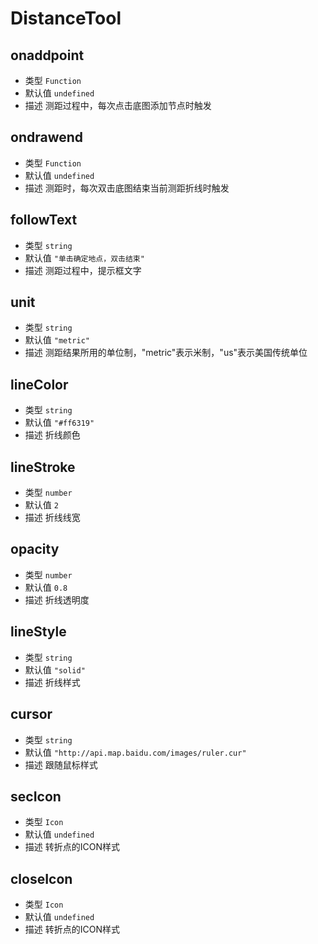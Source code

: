 # DistanceTool

## onaddpoint
* 类型 `Function`
* 默认值 `undefined`
* 描述 测距过程中，每次点击底图添加节点时触发

## ondrawend
* 类型 `Function`
* 默认值 `undefined`
* 描述 测距时，每次双击底图结束当前测距折线时触发

## followText
* 类型 `string`
* 默认值 `"单击确定地点，双击结束"`
* 描述 测距过程中，提示框文字

## unit
* 类型 `string`
* 默认值 `"metric"`
* 描述 测距结果所用的单位制，"metric"表示米制，"us"表示美国传统单位

## lineColor
* 类型 `string`
* 默认值 `"#ff6319"`
* 描述 折线颜色

## lineStroke
* 类型 `number`
* 默认值 `2`
* 描述 折线线宽

## opacity
* 类型 `number`
* 默认值 `0.8`
* 描述 折线透明度

## lineStyle
* 类型 `string`
* 默认值 `"solid"`
* 描述 折线样式

## cursor
* 类型 `string`
* 默认值 `"http://api.map.baidu.com/images/ruler.cur"`
* 描述 跟随鼠标样式

## secIcon
* 类型 `Icon`
* 默认值 `undefined`
* 描述 转折点的ICON样式

## closeIcon
* 类型 `Icon`
* 默认值 `undefined`
* 描述 转折点的ICON样式
